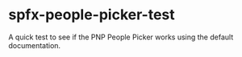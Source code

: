 # spfx-people-picker-test

A quick test to see if the PNP People Picker works using the default documentation.